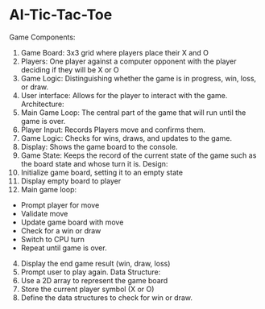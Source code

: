 ﻿# AI-Tic-Tac-Toe
Game Components:
1.	Game Board: 3x3 grid where players place their X and O
2.	Players: One player against a computer opponent with the player deciding if they will be X or O
3.	Game Logic: Distinguishing whether the game is in progress, win, loss, or draw.
4.	User interface: Allows for the player to interact with the game.
Architecture:
1.	Main Game Loop: The central part of the game that will run until the game is over.
2.	Player Input: Records Players move and confirms them.
3.	Game Logic: Checks for wins, draws, and updates to the game.
4.	Display: Shows the game board to the console.
5.	Game State: Keeps the record of the current state of the game such as the board state and whose turn it is.
Design:
1.	Initialize game board, setting it to an empty state
2.	Display empty board to player
3.	Main game loop:
-	Prompt player for move
-	Validate move
-	Update game board with move
-	Check for a win or draw
-	Switch to CPU turn 
-	Repeat until game is over.
4.	Display the end game result (win, draw, loss)
5.	Prompt user to play again.
Data Structure:
1.	Use a 2D array to represent the game board
2.	Store the current player symbol (X or O)
3.	Define the data structures to check for win or draw.
